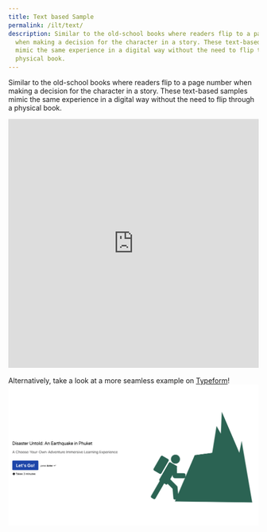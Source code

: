 ```yaml
---
title: Text based Sample
permalink: /ilt/text/
description: Similar to the old-school books where readers flip to a page number
  when making a decision for the character in a story. These text-based samples
  mimic the same experience in a digital way without the need to flip through a
  physical book.
---
```

Similar to the old-school books where readers flip to a page number when making a decision for the character in a story. These text-based samples mimic the same experience in a digital way without the need to flip through a physical book.

<iframe allowfullscreen="true" height="500" width="100%" frameborder="0" src="https://docs.google.com/forms/d/e/1FAIpQLSexHf8yQT9w13i76-TMikYlzIkbTUii3U6VOa3d07d_nPRoZw/viewform"></iframe>

Alternatively, take a look at a more seamless example on [Typeform](https://sle5ivm4kgw.typeform.com/to/lby4aANE)!
![typeform ILT](/images/Screenshot%202022-11-21.png)